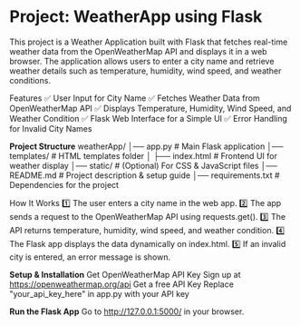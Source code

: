 # Project: WeatherApp using Flask
This project is a Weather Application built with Flask that fetches real-time weather data from the OpenWeatherMap API and displays it in a web browser. The application allows users to enter a city name and retrieve weather details such as temperature, humidity, wind speed, and weather conditions.


Features
✅ User Input for City Name
✅ Fetches Weather Data from OpenWeatherMap API
✅ Displays Temperature, Humidity, Wind Speed, and Weather Condition
✅ Flask Web Interface for a Simple UI
✅ Error Handling for Invalid City Names

**Project Structure**
weatherApp/
│── app.py                  # Main Flask application
│── templates/               # HTML templates folder
│    ├── index.html          # Frontend UI for weather display
│── static/                  # (Optional) For CSS & JavaScript files
│── README.md                # Project description & setup guide
│── requirements.txt         # Dependencies for the project


How It Works
1️⃣ The user enters a city name in the web app.
2️⃣ The app sends a request to the OpenWeatherMap API using requests.get().
3️⃣ The API returns temperature, humidity, wind speed, and weather condition.
4️⃣ The Flask app displays the data dynamically on index.html.
5️⃣ If an invalid city is entered, an error message is shown.

**Setup & Installation**
Get OpenWeatherMap API Key
Sign up at https://openweathermap.org/api
Get a free API Key
Replace "your_api_key_here" in app.py with your API key

**Run the Flask App**
Go to http://127.0.0.1:5000/ in your browser.
